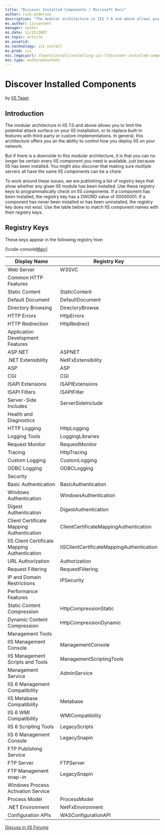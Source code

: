 ```yaml
---
title: "Discover Installed Components | Microsoft Docs"
author: rick-anderson
description: "The modular architecture in IIS 7.0 and above allows you to limit the potential attack surface on your IIS installation, or to replace built-in features with..."
ms.author: iiscontent
manager: soshir
ms.date: 11/22/2007
ms.topic: article
ms.assetid: 
ms.technology: iis-install
ms.prod: iis
msc.legacyurl: /learn/install/installing-iis-7/discover-installed-components
msc.type: authoredcontent
---
```

Discover Installed Components
====================
by [IIS Team](https://twitter.com/inetsrv)

## Introduction

The modular architecture in IIS 7.0 and above allows you to limit the potential attack surface on your IIS installation, or to replace built-in features with third-party or custom implementations. In general, this architecture offers you an the ability to control how you deploy IIS on your network.

But if there is a downside to this modular architecture, it is that you can no longer be certain every IIS component you need is available, just because IIS has been installed. You might also discover that making sure multiple servers all have the same IIS components can be a chore.

To work around these issues, we are publishing a list of registry keys that show whether any given IIS module has been installed. Use these registry keys to programmatically check on IIS components. If a component has been installed, the registry key has a DWORD value of 00000001. If a component has never been installed or has been uninstalled, the registry key does not exist. Use the table below to match IIS component names with their registry keys.

## Registry Keys

These keys appear in the following registry hive:

[!code-console[Main](discover-installed-components/samples/sample1.cmd)]


| Display Name | Registry Key |
| --- | --- |
| Web Server | W3SVC |
| Common HTTP Features |
| Static Content | StaticContent |
| Default Document | DefaultDocument |
| Directory Browsing | DirectoryBrowse |
| HTTP Errors | HttpErrors |
| HTTP Redirection | HttpRedirect |
| Application Development Features |
| ASP.NET | ASPNET |
| .NET Extensibility | NetFxExtensibility |
| ASP | ASP |
| CGI | CGI |
| ISAPI Extensions | ISAPIExtensions |
| ISAPI Filters | ISAPIFilter |
| Server-Side Includes | ServerSideInclude |
| Health and Diagnostics |
| HTTP Logging | HttpLogging |
| Logging Tools | LoggingLibraries |
| Request Monitor | RequestMonitor |
| Tracing | HttpTracing |
| Custom Logging | CustomLogging |
| ODBC Logging | ODBCLogging |
| Security |
| Basic Authentication | BasicAuthentication |
| Windows Authentication | WindowsAuthentication |
| Digest Authentication | DigestAuthentication |
| Client Certificate Mapping Authentication | ClientCertificateMappingAuthentication |
| IIS Client Certificate Mapping Authentication | IISClientCertificateMappingAuthentication |
| URL Authorization | Authorization |
| Request Filtering | RequestFiltering |
| IP and Domain Restrictions | IPSecurity |
| Performance Features |
| Static Content Compression | HttpCompressionStatic |
| Dynamic Content Compression | HttpCompressionDynamic |
| Management Tools |
| IIS Management Console | ManagementConsole |
| IIS Management Scripts and Tools | ManagementScriptingTools |
| Management Service | AdminService |
| IIS 6 Management Compatibility |
| IIS Metabase Compatibility | Metabase |
| IIS 6 WMI Compatibility | WMICompatibility |
| IIS 6 Scripting Tools | LegacyScripts |
| IIS 6 Management Console | LegacySnapin |
| FTP Publishing Service |
| FTP Server | FTPServer |
| FTP Management snap-in | LegacySnapin |
| Windows Process Activation Service |
| Process Model | ProcessModel |
| .NET Environment | NetFxEnvironment |
| Configuration APIs | WASConfigurationAPI |


[Discuss in IIS Forums](https://forums.iis.net/1041.aspx)